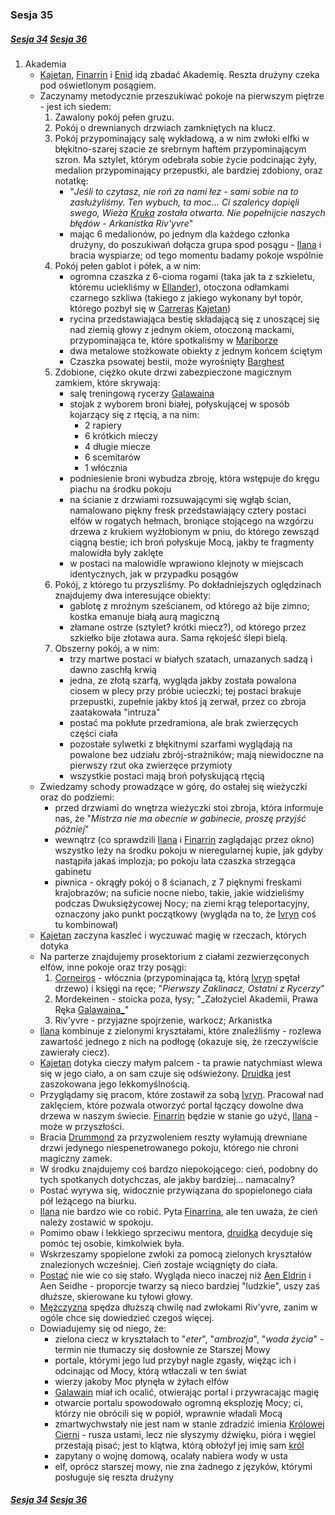 ### Sesja 35
##### [Sesja 34](#sesja-034) [Sesja 36](#sesja-036)
1. Akademia
	- [Kajetan](#g_kajetan), [Finarrin](#p_druid_finarrin) i [Enid](#p_enid) idą zbadać Akademię. Reszta drużyny czeka pod oświetlonym posągiem.
	- Zaczynamy metodycznie przeszukiwać pokoje na pierwszym piętrze - jest ich siedem:
		1. Zawalony pokój pełen gruzu.
		2. Pokój o drewnianych drzwiach zamkniętych na klucz.
		3. Pokój przypominający salę wykładową, a w nim zwłoki elfki w błękitno-szarej szacie ze srebrnym haftem przypominającym szron. Ma sztylet, którym odebrała sobie życie podcinając żyły, medalion przypominający przepustki, ale bardziej zdobiony, oraz notatkę:
			- "_Jeśli to czytasz, nie roń za nami łez - sami sobie na to zasłużyliśmy. Ten wybuch, ta moc... Ci szaleńcy dopięli swego, Wieża [Kruka](#r_kruk) została otwarta. Nie popełnijcie naszych błędów - Arkanistka Riv'yvre_"
			- mając 6 medalionów, po jednym dla każdego członka drużyny, do poszukiwań dołącza grupa spod posągu - [Ilana](#g_ilana) i bracia wyspiarze; od tego momentu badamy pokoje wspólnie
		4. Pokój pełen gablot i półek, a w nim:
			- ogromna czaszka z 6-cioma rogami (taka jak ta z szkieletu, któremu uciekliśmy w [Ellander](#l_ellander)), otoczona odłamkami czarnego szkliwa (takiego z jakiego wykonany był topór, którego pozbył się w [Carreras](#l_carreras) [Kajetan](#g_kajetan))
			- rycina przedstawiająca bestię składającą się z unoszącej się nad ziemią głowy z jednym okiem, otoczoną mackami, przypominająca te, które spotkaliśmy w [Mariborze](#l_maribor)
			- dwa metalowe stożkowate obiekty z jednym końcem ściętym
			- Czaszka psowatej bestii, może wyrośnięty [Barghest](#b_barghest)
		5. Zdobione, ciężko okute drzwi zabezpieczone magicznym zamkiem, które skrywają:
			- salę treningową rycerzy [Galawaina](#p_galawain)
			- stojak z wyborem broni białej, połyskującej w sposób kojarzący się z rtęcią, a na nim:
				- 2 rapiery
				- 6 krótkich mieczy
				- 4 długie miecze
				- 6 scemitarów
				- 1 włócznia
			- podniesienie broni wybudza zbroję, która wstępuje do kręgu piachu na środku pokoju
			- na ścianie z drzwiami rozsuwającymi się wgłąb ścian, namalowano piękny fresk przedstawiający cztery postaci elfów w rogatych hełmach, broniące stojącego na wzgórzu drzewa z krukiem wyżłobionym w pniu, do którego zewsząd ciągną bestie; ich broń połyskuje Mocą, jakby te fragmenty malowidła były zaklęte
			- w postaci na malowidle wprawiono klejnoty w miejscach identycznych, jak w przypadku posągów
		6. Pokój, z którego tu przyszliśmy. Po dokładniejszych oględzinach znajdujemy dwa interesujące obiekty:
			- gablotę z mroźnym sześcianem, od którego aż bije zimno; kostka emanuje białą aurą magiczną
			- złamane ostrze (sztylet? krótki miecz?), od którego przez szkiełko bije złotawa aura. Sama rękojeść ślepi bielą.
		7. Obszerny pokój, a w nim:
			- trzy martwe postaci w białych szatach, umazanych sadzą i dawno zaschłą krwią
			- jedna, ze złotą szarfą, wygląda jakby została powalona ciosem w plecy przy próbie ucieczki; tej postaci brakuje przepustki, zupełnie jakby ktoś ją zerwał, przez co zbroja zaatakowała "intruza"
			- postać ma pokłute przedramiona, ale brak zwierzęcych części ciała
			- pozostałe sylwetki z błękitnymi szarfami wyglądają na powalone bez udziału zbrój-strażników; mają niewidoczne na pierwszy rzut oka zwierzęce przymioty 
			- wszystkie postaci mają broń połyskującą rtęcią
	- Zwiedzamy schody prowadzące w górę, do ostałej się wieżyczki oraz do podziemi:
		- przed drzwiami do wnętrza wieżyczki stoi zbroja, która informuje nas, że "_Mistrza nie ma obecnie w gabinecie, proszę przyjść później_"
		- wewnątrz (co sprawdzili [Ilana](#g_ilana) i [Finarrin](#p_druid_finarrin) zaglądając przez okno) wszystko leży na środku pokoju w nieregularnej kupie, jak gdyby nastąpiła jakaś implozja; po pokoju lata czaszka strzegąca gabinetu
		- piwnica - okrągły pokój o 8 ścianach, z 7 pięknymi freskami krajobrazów; na suficie nocne niebo, takie, jakie widzieliśmy podczas Dwuksiężycowej Nocy; na ziemi krąg teleportacyjny, oznaczony jako punkt początkowy (wygląda na to, że [Ivryn](#p_arcydruid_ivryn) coś tu kombinował)
	- [Kajetan](#g_kajetan) zaczyna kaszleć i wyczuwać magię w rzeczach, których dotyka
	- Na parterze znajdujemy prosektorium z ciałami zezwierzęconych elfów, inne pokoje oraz trzy posągi:
		1. [Corneiros](#p_corneiros) - włócznia (przypominająca tą, którą [Ivryn](#p_arcydruid_ivryn) spętał drzewo) i księgi na ręce; "_Pierwszy Zaklinacz, Ostatni z Rycerzy_"
		2. Mordekeinen - stoicka poza, łysy; "_Założyciel Akademii, Prawa Ręka [Galawaina_](#p_galawain)"
		3. Riv'yvre - przyjazne spojrzenie, warkocz; Arkanistka
	- [Ilana](#g_ilana) kombinuje z zielonymi kryształami, które znaleźliśmy - rozlewa zawartość jednego z nich na podłogę (okazuje się, że rzeczywiście zawierały ciecz). 
	- [Kajetan](#g_kajetan) dotyka cieczy małym palcem - ta prawie natychmiast wlewa się w jego ciało, a on sam czuje się odświeżony. [Druidka](#g_ilana) jest zaszokowana jego lekkomyślnością.
	- Przyglądamy się pracom, które zostawił za sobą [Ivryn](#p_arcydruid_ivryn). Pracował nad zaklęciem, które pozwala otworzyć portal łączący dowolne dwa drzewa w naszym świecie. [Finarrin](#p_druid_finarrin) będzie w stanie go użyć, [Ilana](#g_ilana) - może w przyszłości.
	- Bracia [Drummond](#p_drummond) za przyzwoleniem reszty wyłamują drewniane drzwi jedynego niespenetrowanego pokoju, którego nie chroni magiczny zamek.
	- W środku znajdujemy coś bardzo niepokojącego: cień, podobny do tych spotkanych dotychczas, ale jakby bardziej... namacalny?
	- Postać wyrywa się, widocznie przywiązana do spopielonego ciała pół leżącego na biurku.
	- [Ilana](#g_ilana) nie bardzo wie co robić. Pyta [Finarrina](#p_druid_finarrin), ale ten uważa, że cień należy zostawić w spokoju.
	- Pomimo obaw i lekkiego sprzeciwu mentora, [druidka](#g_ilana) decyduje się pomóc tej osobie, kimkolwiek była.
	- Wskrzeszamy spopielone zwłoki za pomocą zielonych kryształów znalezionych wcześniej. Cień zostaje wciągnięty do ciała.
	- [Postać](#p_lanemin) nie wie co się stało. Wygląda nieco inaczej niż [Aen Eldrin](#r_aen_eldrin) i Aen Seidhe - proporcje twarzy są nieco bardziej "ludzkie", uszy zaś dłuższe, skierowane ku tyłowi głowy.
	- [Mężczyzna](#p_lanemin) spędza dłuższą chwilę nad zwłokami Riv'yvre, zanim w ogóle chce się dowiedzieć czegoś więcej.
	- Dowiadujemy się od niego, że:
		- zielona ciecz w kryształach to "_eter_", "_ambrozja_", "_woda życia_" - termin nie tłumaczy się dosłownie ze Starszej Mowy
		- portale, którymi jego lud przybył nagle zgasły, więżąc ich i odcinając od Mocy, którą wtłaczali w ten świat
		- wierzy jakoby Moc płynęła w żyłach elfów
		- [Galawain](#p_galawain) miał ich ocalić, otwierając portal i przywracając magię
		- otwarcie portalu spowodowało ogromną eksplozję Mocy; ci, którzy nie obrócili się w popiół, wprawnie władali Mocą
		- zmartwychwstały nie jest nam w stanie zdradzić imienia [Królowej Cierni](#p_krolowa_cierni) - rusza ustami, lecz nie słyszymy dźwięku, pióra i węgiel przestają pisać; jest to klątwa, którą obłożył jej imię sam [król](#p_galawain)
		- zapytany o wojnę domową, ocalały nabiera wody w usta
		- elf, oprócz starszej mowy, nie zna żadnego z języków, którymi posługuje się reszta drużyny

##### [Sesja 34](#sesja-034) [Sesja 36](#sesja-036)